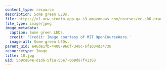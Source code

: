 ```yaml
---
content_type: resource
description: Some green LEDs.
file: https://ol-ocw-studio-app-qa.s3.amazonaws.com/courses/ec-s06-practical-electronics-fall-2004/5b9ce84ed1d65f1e56e7069d87f41368_10.jpg
file_type: image/jpeg
image_metadata:
  caption: Some green LEDs.
  credit: 'Credit: Image courtesy of MIT OpenCourseWare.'
  image-alt: Some green LEDs.
parent_uid: e46de1fb-4408-966f-340c-6f1004d34730
resourcetype: Image
title: 10.jpg
uid: 5b9ce84e-d1d6-5f1e-56e7-069d87f41368
---
```

